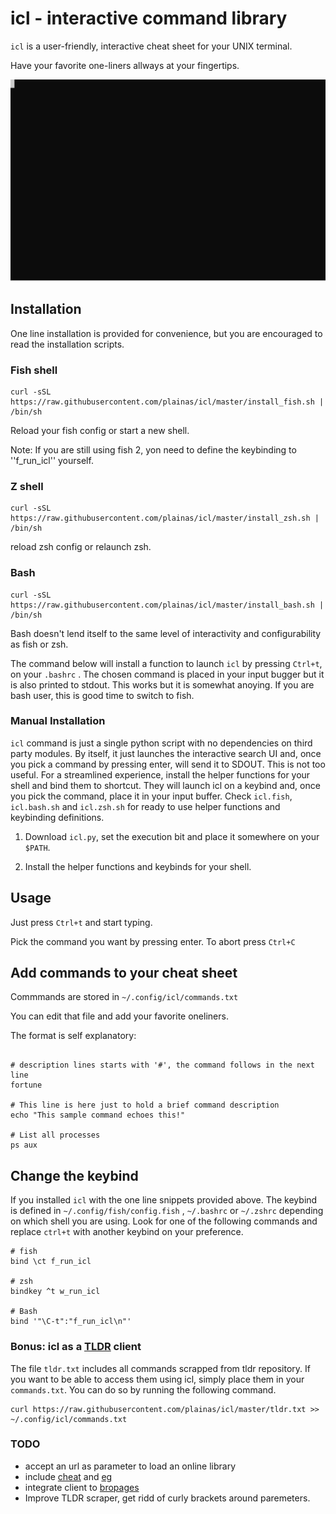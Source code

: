 # icl - interactive command library

`icl` is a user-friendly, interactive cheat sheet for your UNIX terminal.

Have your favorite one-liners allways at your fingertips.

![Example](./screencast.svg)

## Installation

One line installation is provided for convenience, but you are encouraged to read the installation scripts.

### Fish shell

```shellscript
curl -sSL https://raw.githubusercontent.com/plainas/icl/master/install_fish.sh | /bin/sh
```

Reload your fish config or start a new shell.

Note:
If you are still using fish 2, yon need to define the keybinding to ''f_run_icl'' yourself.


### Z shell

```shellscript
curl -sSL https://raw.githubusercontent.com/plainas/icl/master/install_zsh.sh | /bin/sh
```

reload zsh config or relaunch zsh.

### Bash


```shellscript
curl -sSL https://raw.githubusercontent.com/plainas/icl/master/install_bash.sh | /bin/sh
```

Bash doesn't lend itself to the same level of interactivity and configurability as fish or zsh.

The command below will install a function to launch `icl` by pressing `Ctrl+t`, on your `.bashrc` .
The chosen command is placed in your input bugger but it is also printed to stdout. This works but
it is somewhat anoying. If you are bash user, this is good time to switch to fish.


### Manual Installation

`icl` command is just a single python script with no dependencies on third party modules. By itself, it just launches the interactive search UI and, once you pick a command by pressing enter, will send it to SDOUT. This is not too useful. For a streamlined experience, install the helper functions for your shell and bind them to shortcut. They will launch icl on a keybind and, once you pick the command, place it in your input buffer. Check `icl.fish`, `icl.bash.sh` and `icl.zsh.sh` for ready to use helper functions and keybinding definitions.

1. Download `icl.py`, set the execution bit and place it somewhere on your `$PATH`.

2. Install the helper functions and keybinds for your shell.

## Usage

Just press `Ctrl+t` and start typing.

Pick the command you want by pressing enter. To abort press `Ctrl+C`

## Add commands to your cheat sheet

Commmands are stored in `~/.config/icl/commands.txt`

You can edit that file and add your favorite oneliners.

The format is self explanatory:

```shellscript

# description lines starts with '#', the command follows in the next line
fortune

# This line is here just to hold a brief command description
echo "This sample command echoes this!" 

# List all processes
ps aux

```

## Change the keybind

If you installed `icl` with the one line snippets provided above. The keybind is defined in `~/.config/fish/config.fish` , `~/.bashrc` or `~/.zshrc` depending on which shell you are using. Look for one of the following commands and replace `ctrl+t` with another keybind on your preference.

```shellscript
# fish
bind \ct f_run_icl

# zsh
bindkey ^t w_run_icl

# Bash
bind '"\C-t":"f_run_icl\n"'
```

### Bonus: icl as a [TLDR](https://tldr.sh/) client
The file `tldr.txt` includes all commands scrapped from tldr repository. If you want to be able to access them using icl, simply place them in your `commands.txt`. You can do so by running the following command.
```
curl https://raw.githubusercontent.com/plainas/icl/master/tldr.txt >> ~/.config/icl/commands.txt
```

### TODO
* accept an url as parameter to load an online library
* include [cheat](https://github.com/cheat/cheat) and [eg](https://github.com/srsudar/eg)
* integrate client to [bropages](http://bropages.org/)
* Improve TLDR scraper, get ridd of curly brackets around paremeters.